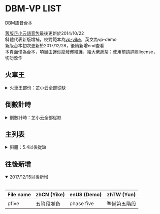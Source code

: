 # DBM-VP LIST

DBM語音台本  

[舊版芷小云語音包](https://wow.curseforge.com/projects/vem-sound-yun)最後更新於2014/10/22  
斜體代表新版增補，校對範本為[vp-yike](https://github.com/Mini-Dragon/DBM-VoicePack-Yike/blob/master/voicelist.csv)，英文為vp-demo  
新版台本初次更新於2017/12/28，後續新增end查看  
本頁面僅為台本，項目由[迷你龍](https://github.com/Mini-Dragon/DBM-VoicePack-Yun)發佈維護，給大佬遞茶；使用前請詳閱license，切勿改作

## 火車王

<details>
  <summary>火車王部份：芷小云全部從缺</summary>
  <p>
    
| File name | zhCN (Yike) | enUS (Demo) | zhTW (Yun) |
|------|------|------|------|
|Thogar/A1|一轨道快车|lane 1 express|一軌快車|
|Thogar/A2|二轨道快车|lane 2 express|二軌快車|
|Thogar/A3|三轨道快车|lane 3 express|三軌快車|
|Thogar/A4|四轨道快车|lane 4 express|四軌快車|
|Thogar/A14|一四轨道快车|lane 1 and 4 expresses|一四軌道快車|
|Thogar/A23|二三轨道快车|lane 2 and 3 express|二三軌道快車|
|Thogar/AX|随机轨道快车|random express|隨機軌道快車|
|Thogar/B1|一轨道小怪|lane 1 Reinforcements|一軌小怪|
|Thogar/B1E4|一轨道小怪四轨道喷火車|lane 1 Reinforcements and lane 4 Deforester|一軌小怪四軌噴火|
|Thogar/B2|二轨道小怪|lane 2 Reinforcements|二軌小怪|
|Thogar/B2A4|二轨道小怪四轨道快车|lane 2 Reinforcements and lane 4 express|二軌小怪四軌快車|
|Thogar/B2D3|二轨道小怪三轨道大怪| lane 2 Reinforcements and lane 3 Man On Arms|二軌小怪三軌大怪|
|Thogar/B3|三轨道小怪|lane 3 Reinforcements|三軌小怪|
|Thogar/B4|四轨道小怪|lane 4 Reinforcements|四軌小怪|
|Thogar/B23|二三轨道小怪|lane 2 and 3 Reinforcements|二三軌道小怪|
|Thogar/BX|随机轨道小怪|random Reinforcements|隨機軌道小怪|
|Thogar/C1|一轨道火炮|lane 1 cannon|一軌火砲|
|Thogar/C1D4|一轨道火炮四轨道大怪|lane 1 cannon and lane 4 Man On Arms|一軌火砲四軌大怪|
|Thogar/C2|二轨道火炮|lane 2 cannon|二軌火砲|
|Thogar/C3|三轨道火炮|lane 3 cannon|三軌火砲|
|Thogar/C4|四轨道火炮|lane 4 cannon|四軌火砲|
|Thogar/C14|一四轨道火炮|lane 1 and 4 cannons|一四軌道火砲|
|Thogar/CX|随机轨道火炮|random cannon|隨機軌道火砲|
|Thogar/D1|一轨道大怪|lane 1 Man On Arms|一軌大怪|
|Thogar/D1C4|一轨道大怪四轨道火炮| lane 1 Man On Arms and lane 4 cannon|一軌大怪四軌火砲|
|Thogar/D2|二轨道大怪|lane 2 Man On Arms|二軌大怪|
|Thogar/D2B3|二轨道大怪三轨道小怪|lane 2 Man On Arms and lane 3 Reinforcements|二軌大怪三軌小怪|
|Thogar/D2C4|二轨道大怪四轨道火炮| lane 2 Man On Arms and lane 4 cannon|二軌大怪四軌火砲|
|Thogar/D3|三轨道大怪|lane 3 Man On Arms|三軌大怪|
|Thogar/D4|四轨道大怪|lane 4 Man On Arms|四軌大怪|
|Thogar/DX|随机轨道大怪|random Man On Arms|隨機軌道大怪|
|Thogar/E1|一轨道喷火車|lane 1 Deforester|一軌噴火|
|Thogar/E1A23|一轨道喷火二三轨道快车|lane 1 Deforester and lane 2 and 3 express|一軌噴火二三快車|
|Thogar/E2|二轨道喷火車|lane 2 Deforester|二軌噴火|
|Thogar/E3|三轨道喷火車|lane 3 Deforester|三軌噴火|
|Thogar/E4|四轨道喷火車|lane 4 Deforester|四軌噴火|
|Thogar/E23|二三轨道喷火車|lane 2 and 3 Deforester|二三軌道噴火|
|Thogar/F|随机三轨道快车|3 Random Lanes|隨機三軌快車|

</p>
</details>

## 倒數計時

<details>
  <summary>倒數計時：芷小云全部從缺</summary>
  <p>
    
| File name | zhCN (Yike) | enUS (Demo) | zhTW (Yun) |
|------|------|------|------|
|1|一||*全缺*|
|2|二|||
|3|三|||
|4|四|||
|5|五|||
|6|六|||
|7|七|||
|8|八|||
|9|九|||
|10|十|||
|11|十一|||

  </p>
</details>

## 主列表

<details>
  <summary>斜體：5.4以後從缺</summary>
  <p>
   
| File name | zhCN (Yike) | enUS (Demo) | zhTW (Yun) |
|------|------|------|------|
|153247|陨石快躲|Meteor run!|*隕石快躲*|
|153804|快找泥水|inhale, get inside the puddle|*快找泥水*|
|155327|快找盾牌|find shield |*快找盾牌*|
|156096|死亡标记|marked for death|*死亡標記*|
|156157|顺劈斩|Cleave|*順劈斬*|
|156160|准备击飞|Bounding Cleave Coming|*準備擊飛*|
|157060|快進黃色符文||*快踩大地符文*|
|157349|奧能新星準備|force nova coming|*準備力量新星*|
|157952|粉碎|Pulverize|*粉碎*|
|158057|致衰咆哮|Enfeebling Roar|*削弱怒吼*|
|158093|震荡怒吼|Interrupting Shout|*斷法怒吼*|
|158134|盾牌冲锋|Shield Charge|*盾牌衝鋒*|
|158200|地震|Quake|*地震*|
|158599|火炮快打|attack turret|*火砲快打*|
|159202|火柱出现|Flame pillar appears|*火柱出現*|
|159202f|快找火柱|find Flame pillar|*快找火柱*|
|159947r|准备投掷|toss coming|*準備投擲*|
|159947y|你被投掷|toss on you|*你被投擲*|
|160021s|蓝蘑菇出现|blue Mushroom coming|*藍蘑菇出現*|
|160022s|绿蘑菇出现|green Mushroom coming|*綠蘑菇出現*|
|160702|快打砲||*快砲擊*|
|161411|远离冰球|run away from ice orb|*遠離冰球*|
|161612|准备接球|ball soon|*準備接球*|
|162894|大地之赐|Gift of Earth|*大地之賜*|
|163141k|食脑真菌快打|Attack Mind Fungus|*噬心真菌快打*|
|163142k|真菌食肉者快打|Attack Flesh Eater|*真菌食肉者快打*|
|163594k|孢子投射者快打|Attack Spore Shooter|*孢子射擊者快打*|
|164974|快进白色符文|touch white runes|*快踩白色符文*|
|1695gorak|高莱克准备|gorak on the boat|*準備勾拉克*|
|1695uktar|乌克塔准备|uktar on the boat|*準備烏克塔*|
|1695ukurogg|乌克罗格准备|uk'urogg on the boat|*準備烏庫洛格*|
|169613|快踩小花||*小花快踩*|
|172895|返回原位|return to start|*返回原位*|
|179202|传给受害者|throw eye to someone with debuff|*傳給受害者*|
|179202h|传给治疗|throw eye to healer|*傳給補師*|
|179202k|用眼打断|interrupt by eye|*用眼打斷*|
|179202m|传给坦克|throw eye to tank|*傳給坦克*|
|179406|灵魂裂劈|Soul Cleave|*破魂斬*|
|180199|邪能血球快打|attack Fel Blood Globle|*魔化血塊快打*|
|180459|血球快打|attack Blood Globule|*血塊快打*|
|180880|拉断锁链|break chain|*拉斷鎖鏈*|
|181799|5秒后暗影之力|Shadow Force in 5|*五秒後暗影之力*|
|184964a|第一位拉断枷锁|break torment first|*第一位拉斷鎖鏈*|
|184964b|第二位拉断枷锁|break torment second|*第二位拉斷鎖鏈*|
|184964c|第三位拉断枷锁|break torment third|*第三位拉斷鎖鏈*|
|185014|快跑，聚焦混乱点你|Focused Chaos on you, run|*快跑，聚焦混沌*|
|185282|弹幕快躲|barrage run away|*彈幕快躲*|
|186123|快跑，精炼混乱点你|Wrought Chaos on you, run|*快跑，型塑混沌*|
|186333|快进火焰|run into the fire|*快去踩火*|
|189897|魔火之魂快打|attack doomfire spirit|*毀滅之火快打*|
|192094|快躲小怪后面|run behind add|*躲到小怪後面*|
|202792|快咬人|bite now|*快咬人*|
|205004|照亮小怪|bring light to mob|*照亮小怪*|
|205408c|靠近螃蟹|find crab|*靠近巨蟹*|
|205408d|靠近龙|find dragon|*靠近天龍*|
|205408h|靠近猎人|find hunterm|*靠近獵戶*|
|205408w|靠近狼|find wolf|*靠近天狼*|
|213576|照亮阴影|bring light to shadows|*照亮陰影*|
|aesoon|準備AE||*準備AE*|
|attacktotem|图腾快打|attack totem|*圖騰快打*|
|attbomb|炸彈快打||*炸彈快打*|
|attleft|||打左邊|
|attmid|||打中間|
|attright|||打右邊|
|backcenter|中下中下中下|go back center|*中下中下*|
|backleft|左下左下左下|go back left|*左下左下*|
|backright|右下右下右下|go back right|*右下右下*|
|backward|||背對人群|
|banishment|||已被放逐|
|bigmob|||*大怪出現*|
|bigmobsoon|||準備大怪|
|bombnow|||準備爆炸|
|bombrun|快跑，炸彈點你||*快跑，炸彈點你*|
|bombsoon|準備炸彈||*準備炸彈*|
|bossout|拉開boss||*拉開boss*|
|bosstobeam|快擋光||*快去擋光*|
|breathsoon|準備吐息||準備吐息|
|carefly|小心擊飛||小心擊飛|
|center|中||*中*|
|centerleft|中偏左||*中間偏左*|
|centerright|中偏右||*中間偏右*|
|changemoon|切换区域||*切換月面*|
|changemt|換坦嘲諷||*換坦嘲諷*|
|changetarget|目標轉換||*目標轉換*|
|chargemove|||*衝鋒快躲*|
|checkhp|注意血量||*注意血量*|
|cntnuemove|||繼續移動|
|com_go||||
|defensive|注意減傷||*注意減傷*|
|di|||沙包就位|
|didi||||
|dispelboss|驱散boss|dispel boss|*驅散boss*|
|dispelnow|快驅散||*快驅散*|
|doubleat|三重攻擊||*三重穿刺*|
|dragonnow|小龍出現||*小龍出現*|
|dshigh|致死過高||*致死過高*|
|eastogg|往東||*往東*|
|ej11266|嗜血者快打|attack Blood thirster|*嗜血者快打*|
|ej11269|恐魔快打|attack Hulking Terror|*恐魔快打*|
|ej11429|攻城车出現|Demolisher|*石毀車出現*|
|ej11435|巨炮出現|Artillery|*火砲出現*|
|ej11437|喷火机出現|Flamebelcher|*噴火車出現*|
|ej11439|碎石机出現|Crusher|*粉碎者車現*|
|ej11582|召亡者快打|attack Deathcaller|*喚亡者快打*|
|ej11712|运输车出現|Transporter|*運兵車出現*|
|ej9571|坦克快打|attack tank|*坦克快打*|
|ej9649|工程师出现|Engineer coming|*工程師出現*|
|ej9648|保安出现|Security Guard coming|*守衛出現*|
|ej9657|熔渣元素出现|Slag Elemental coming|*熔渣元素出現*|
|ej9659|召火者出现|Fire Caller coming|*召火者出現*|
|end|結束||*結束*|
|energyhigh|能量過高||*能量過高*|
|enrage|||激怒|
|failed|唉呀，討厭||*唉唷，討厭*|
|farfromline|远离连线|far away from lines|*遠離連線*|
|fearsoon|准备恐惧|fear incoming|*準備恐懼*|
|felinfusion|邪能灌注点你||*你中了魔性注入*|
|findgather|找人靠近||*找人靠近*|
|findmc|注意心控||*注意心控*|
|findshadow|快進陰影||*快進陰影*|
|findshelter|快找掩体|find shelter|*快找掩體*|
|findshield|快找盾牌|find shield|*快找盾牌*|
|firecircle|注意火圈||*注意火圈*|
|firerun|快跑，火焰點你||*快跑，火焰點你*|
|firewall|火牆火牆火牆火牆||*火牆火牆*|
|frenzy|狂乱|frenzy|*狂亂*|
|frontcenter|中上中上中上|go front center|*中上中上*|
|frontleft|左上左上左上|go front left|*左上左上*|
|frontright|右上右上右上|go front right|*右上右上*|
|gather|快集合||*快集合*|
|gathershare|集合分担|share the damage|*集合分攤*|
|getboned|||快拿骨甲|
|ghostsoon|||準備靈魂|
|group1|第一組準備||*一組準備*|
|group2|第二組準備||*二組準備*|
|group3|第三組準備||*三組準備*|
|group4|第四組準備||*四組準備*|
|group5|第五組準備||*五組準備*|
|healall|注意群療||*注意群補*|
|healfull|刷满血量|heal full|*補滿血量*|
|helpdispel|幫忙驅散||*幫忙驅散*|
|helpkick|幫忙打斷||*幫忙打斷*|
|helpme|救我||*救救我*|
|helpme2|救一下嘛||*救救我嘛*|
|helpsoad|帮忙吸收|help soak|*幫忙吸收*|
|holdit|快開自保技能||*快開自保*|
|inktoshark|运送墨汁||*運送墨水*|
|interruptsoon|打斷準備||*準備打斷*|
|jumpinpit|快跳坑||*快跳快跳*|
|jumpnow|快跳|jump now|*快跳*|
|justrun|快跑||*快跑*|
|keepjump|保持跳動||*保持跳動*|
|keepmove|保持移動||*保持移動*|
|kick1r|1打断准备|interrupt 1|*一斷準備*|
|kick2r|2打断准备|interrupt 2|*二斷準備*|
|kick3r|3打断准备|interrupt 3|*三斷準備*|
|kick4r|4打断准备|interrupt 4|*四斷準備*|
|kick5r|5打断准备|interrupt 5|*五斷準備*|
|kickcast|快打斷||*快打斷*|
|killbigmob|||大怪快打|
|killmine|||地雷快打|
|killmob|||小怪快打|
|killspirit|靈魂快打||*靈魂快打*|
|laserrun|||快跑，雷射點你|
|leavecenter|離開中場||*離開中場*|
|left|左||*左*|
|lightinfusion|光明灌注点你||*你中了聖光注入*|
|lightstorm|閃電風暴||*閃電風暴*|
|linegather|連線靠近||*連線靠近*|
|linesoon|||準備連線|
|mblue|快到蓝色|move to blue|*快去藍色*|
|mgreen|快到绿色|move to green|*快去綠色*|
|mm1|靠近星星|move to Star|*靠近星星*|
|mm2|靠近大饼|move to Circle|*靠近大餅*|
|mm3|靠近菱形|move to Diamond|*靠近菱形*|
|mm4|靠近三角|move to Triangle|*靠三近角*|
|mm5|靠近月亮|move to Moon|*靠近月亮*|
|mm6|靠近方块|move to Square|*靠近方塊*|
|mm7|靠近叉叉|move to Cross|*靠近叉叉*|
|mm8|靠近骷髅|move to Skull|*靠近骷髏*|
|mobenough|能量已滿，遠離小怪||*能量已滿，遠離小怪*|
|mobkill|||擊殺小怪|
|mobout|拉開小怪||*拉開小怪*|
|mobsoon|準備小怪||*準備小怪*|
|morange|快到橙色|move to orange|*快去橘色*|
|moveboss|移動boss||*移動boss*|
|movecenter|快进中场|move to center|*快進中場*|
|moveleft|向左走||*向左走*|
|moveright|往右走||*向右走*|
|movesoon|||快跑位|
|movetimebubble|靠近时间力场||*靠近時間力場*|
|movetojelly|靠近水母||*靠近水母*|
|movetotank|靠近坦克|move to tank|靠近坦克|
|mpurple|快到紫色|move to purple|*快去紫色*|
|myellow|快到黄色|move to yellow|*快去黃色*|
|newportal|新传送门|new portal|*新傳送門*|
|north|往北||*往北*|
|northeast|往東北||*往東北*|
|northwest|往西北||*往西*|
|orbrun|寶珠，快跑||*寶珠快跑*|
|otherin|||隊友入場|
|otherout|||隊友出場|
|pfour|四階段準備||*準備第四階段*|
|phasechange|階段轉換||*階段轉換*|
|pthree|三階段準備||*準備第三階段*|
|ptran|轉階段準備||*準備轉階段*|
|ptwo|二階段準備||*準備第二階段*|
|range2|||準備兩碼手雷|
|range5|||五碼分散|
|readyrescue|||準備救人|
|right|右||*右*|
|runaway|快躲開||*快躲開*|
|runin|快回人群||*快回人群*|
|runout|跑開人群||*跑出人群*|
|runtoedge|快靠边站||*快靠邊站*|
|safenow|安全安全||*安全安全*|
|scatter|快分散||*快分散*|
|scattersoon|注意分散||*注意分散*|
|shadowrun|快跑，暗影點你||*快跑，暗影點你*|
|shareone|一组分担|group one share|*一組分攤*|
|sharetwo|二组分担|group two share|*二組分攤*|
|shieldover|快打，護盾結束||*快打，護盾結束*|
|shockwave|震懾波||*震懾波*|
|silencesoon|准备沉默|silence soon|*準備沉默*|
|south|往南||*往南*|
|southeast|往東南||*往東南*|
|southwest|往西南||*往西南*|
|spear|投擲長矛||*投擲長矛*|
|specialsoon|準備特別技能||*準備特殊技能*|
|speedup|||首領加速|
|stackhigh|层数过高|stack high|*層數過高*|
|stepring|||注意踩圈|
|stilldanger|危險危險||*危險危險*|
|stompsoon|準備踐踏||*準備踐踏*|
|stompstart|踐踏開始||*踐踏開始*|
|stopatk|注意停手||*注意停手*|
|stopattack|停止攻擊||*停止攻擊*|
|stopcast|停止施法||*停止施法*|
|stopmove|停止移動||*停止移動*|
|stunsoon|準備擊倒||*準備擊倒*|
|sunderhigh|破甲過高||破甲過高|
|switchphase|切换世界||*切換世界*|
|takedamage|承受傷害||*承受傷害*|
|tankheal|注意刷坦||*注意補坦*|
|targetchange|目標改變||*目標改變*|
|targetyou|目標是你||*目標是你*|
|tauntboss|嘲諷boss||*嘲諷boss*|
|telesoon|準備傳送||*準備傳送*|
|teleyou|你備傳送||*你被傳送*|
|thanks|謝謝了||感恩嘍|
|trannow|注意凝神||*快凝神*|
|transplague|傳遞碎片||傳遞碎片|
|turnaway|快轉身||快轉身|
|useitem|使用道具|use item|*使用道具*|
|uu|你的你的||你的你的|
|watchimpale|注意穿刺||*注意穿刺*|
|watchorb|注意宝珠|watch orb|*注意寶珠*|
|watchstep|注意腳下||注意腳下|
|watchwave|注意衝擊波||*注意衝擊波*|
|west|往西||*往西*|
|whirlwind|旋风斩|Whirlwind|*旋風斬*|
|wwsoon|準備旋風||*準備旋風*|

</p>
</details>

## 往後新增

<details open>
  <summary>2017/12/15以後新增</summary>
  <p>
   
| File name | zhCN (Yike) | enUS (Demo) | zhTW (Yun) |
|------|------|------|------|
|pfive|五阶段准备|phase five|準備第五階段|

  </p>
</details>

